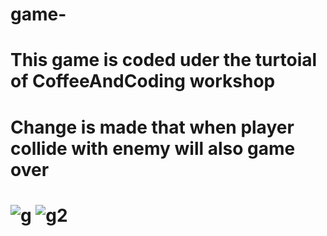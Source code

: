 # game-

<h1> This game is coded uder the turtoial of CoffeeAndCoding workshop <h1>
<h1> Change is made that when player collide with enemy will also game over <h1>


![g](https://user-images.githubusercontent.com/73972656/167971069-a0b32c52-b022-471d-b859-a0fcee2f9621.PNG)
![g2](https://user-images.githubusercontent.com/73972656/167971071-aabab9fa-e901-4a46-8b18-7cdbf830dd36.PNG)
